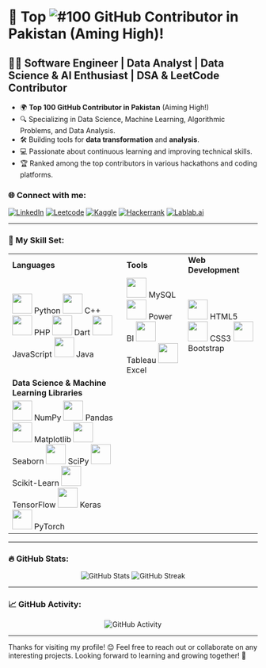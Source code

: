 # 🌟 Top ![#100](https://img.shields.io/badge/100-green) GitHub Contributor in Pakistan (Aming High)!

## 👨‍💻 Software Engineer | Data Analyst | Data Science & AI Enthusiast | DSA & LeetCode Contributor

- 🌍 **Top 100 GitHub Contributor in Pakistan** (Aiming High!)
- 🔍 Specializing in Data Science, Machine Learning, Algorithmic Problems, and Data Analysis.
- 🛠️ Building tools for **data transformation** and **analysis**.
- 💻 Passionate about continuous learning and improving technical skills.
- 🏆 Ranked among the top contributors in various hackathons and coding platforms.

### 🌐 Connect with me:
[![LinkedIn](https://img.shields.io/badge/-LinkedIn-blue?style=flat-square&logo=LinkedIn&logoColor=white)](https://www.linkedin.com/in/sadam-barkat/) 
[![Leetcode](https://img.shields.io/badge/-Leetcode-orange?style=flat-square&logo=Leetcode&logoColor=white)](https://leetcode.com/u/sadambarkat/) 
[![Kaggle](https://img.shields.io/badge/-Kaggle-blue?style=flat-square&logo=Kaggle&logoColor=white)](https://www.kaggle.com/sadambarkat) 
[![Hackerrank](https://img.shields.io/badge/-Hackerrank-brightgreen?style=flat-square&logo=Hackerrank&logoColor=white)](https://www.hackerrank.com/profile/sadambarkat405) 
[![Lablab.ai](https://img.shields.io/badge/-Lablab.ai-4D80B0?style=flat-square&logo=lablab&logoColor=white)](https://lablab.ai/u/@sadam_barkat656)


---


### 🧰 My Skill Set:

<table>
  <tr>
    <td><b>Languages</b></td>
    <td><b>Tools</b></td>
    <td><b>Web Development</b></td>
  </tr>
  <tr>
    <td>
      <img src="https://img.icons8.com/ios/50/000000/python.png" width="40"> Python  
      <img src="https://img.icons8.com/ios/50/000000/c-plus-plus-logo.png" width="40"> C++  
      <img src="https://img.icons8.com/ios/50/000000/php-logo.png" width="40"> PHP  
      <img src="https://img.icons8.com/ios/50/000000/dart.png" width="40"> Dart  
      <img src="https://img.icons8.com/ios/50/000000/javascript.png" width="40"> JavaScript  
      <img src="https://img.icons8.com/ios/50/000000/java.png" width="40"> Java
    </td>
    <td>
      <img src="https://img.icons8.com/ios/50/000000/mysql-logo.png" width="40"> MySQL  
      <img src="https://img.icons8.com/ios/50/000000/power-bi.png" width="40"> Power BI  
      <img src="https://img.icons8.com/ios/50/000000/tableau.png" width="40"> Tableau  
      <img src="https://img.icons8.com/ios/50/000000/microsoft-excel-2019.png" width="40"> Excel
    </td>
    <td>
      <img src="https://img.icons8.com/ios/50/000000/html-5.png" width="40"> HTML5  
      <img src="https://img.icons8.com/ios/50/000000/css3.png" width="40"> CSS3  
      <img src="https://img.icons8.com/ios/50/000000/bootstrap.png" width="40"> Bootstrap
    </td>
  </tr>
  <tr>
    <td><b>Data Science & Machine Learning Libraries</b></td>
  </tr>
  <tr>
    <td>
      <img src="https://img.icons8.com/ios/50/000000/numpy.png" width="40"> NumPy  
      <img src="https://img.icons8.com/ios/50/000000/pandas.png" width="40"> Pandas  
      <img src="https://img.icons8.com/ios/50/000000/matplotlib.png" width="40"> Matplotlib  
      <img src="https://img.icons8.com/ios/50/000000/seaborn.png" width="40"> Seaborn  
      <img src="https://img.icons8.com/ios/50/000000/scipy.png" width="40"> SciPy  
      <img src="https://img.icons8.com/ios/50/000000/scikit-learn.png" width="40"> Scikit-Learn  
      <img src="https://img.icons8.com/ios/50/000000/tensorflow.png" width="40"> TensorFlow  
      <img src="https://img.icons8.com/ios/50/000000/keras.png" width="40"> Keras  
      <img src="https://img.icons8.com/ios/50/000000/pytorch.png" width="40"> PyTorch
    </td>
  </tr>
</table>


---

### 🔥 GitHub Stats:
<p align="center">
  <img src="https://github-readme-stats.vercel.app/api?username=Sadam-Barkat&show_icons=true&theme=dark&count_private=true&hide_border=true" alt="GitHub Stats">
  <img src="https://github-readme-streak-stats.herokuapp.com/?user=Sadam-Barkat&theme=dark&hide_border=true" alt="GitHub Streak">
</p>

---

### 📈 GitHub Activity:
<p align="center">
  <img src="https://github-readme-activity-graph.vercel.app/graph?username=Sadam-Barkat&theme=react&hide_border=true" alt="GitHub Activity">
</p>


---

Thanks for visiting my profile! 😊 Feel free to reach out or collaborate on any interesting projects. Looking forward to learning and growing together! 🌱
